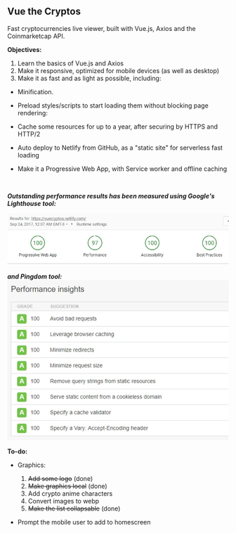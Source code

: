 ## Vue the Cryptos
Fast cryptocurrencies live viewer, built with Vue.js, Axios and the Coinmarketcap API.



**Objectives:**
1. Learn the basics of Vue.js and Axios
2. Make it responsive, optimized for mobile devices (as well as desktop)
3. Make it as fast and as light as possible, including:

- Minification.

- Preload styles/scripts to start loading them without blocking page rendering:

- Cache some resources for up to a year, after securing by HTTPS and HTTP/2

- Auto deploy to Netlify from GitHub, as a "static site" for serverless fast loading

- Make it a Progressive Web App, with Service worker and offline caching 

  ​

***Outstanding performance results has been measured using Google's Lighthouse tool:***

![lighthouse](https://raw.githubusercontent.com/LiteSoul/VuetheCryptos/master/images/lighthouse.webp)

***and Pingdom tool:***
![pinddom](https://raw.githubusercontent.com/LiteSoul/VuetheCryptos/master/images/pingdom.webp)



**To-do:**

- Graphics:
  1. ~~Add some logo~~ (done)
  2. ~~Make graphics local~~ (done)
  3. Add crypto anime characters
  4. Convert images to webp
  5. ~~Make the list collapsable~~ (done)


- Prompt the mobile user to add to homescreen